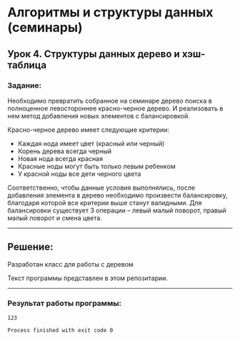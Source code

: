 # Алгоритмы и структуры данных (семинары)
## Урок 4. Структуры данных дерево и хэш-таблица

### **Задание:**

Необходимо превратить собранное на семинаре дерево поиска в полноценное левостороннее красно-черное дерево. И реализовать в нем метод добавления новых элементов с балансировкой.

Красно-черное дерево имеет следующие критерии:
* Каждая нода имеет цвет (красный или черный)
* Корень дерева всегда черный
* Новая нода всегда красная
* Красные ноды могут быть только левым ребенком
* У красной ноды все дети черного цвета

Соответственно, чтобы данные условия выполнялись, после добавления элемента в дерево необходимо произвести балансировку, благодаря которой все критерии выше станут валидными. Для балансировки существует 3 операции – левый малый поворот, правый малый поворот и смена цвета.

***
## Решение:
Разработан класс для работы с деревом

Текст программы представлен в этом репозитарии.

***
### Результат работы программы:

    123
    
    Process finished with exit code 0
   